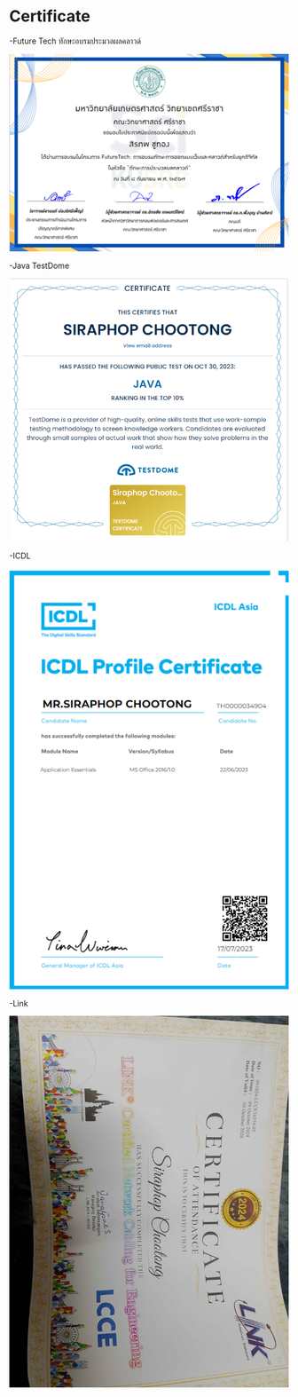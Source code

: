 # Certificate
-Future Tech ทักษะอบรมประมวลผลคลาวด์

![Certificate](certificate/Clouds.png)

-Java TestDome

![Certificate](certificate/Java.png)

-ICDL

![Certificate](certificate/IDCL.png)

-Link

![Certificate](certificate/LCCE.jpg)
